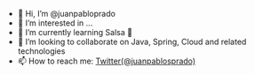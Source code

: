 - 👋 Hi, I’m @juanpabloprado
- 👀 I’m interested in ...
- 🌱 I’m currently learning Salsa 🕺
- 💞️ I’m looking to collaborate on Java, Spring, Cloud and related technologies
- 📫 How to reach me: [Twitter(@juanpablosprado)](https://twitter.com/juanpablosprado)

<!---
juanpabloprado/juanpabloprado is a ✨ special ✨ repository because its `README.md` (this file) appears on your GitHub profile.
You can click the Preview link to take a look at your changes.
--->
